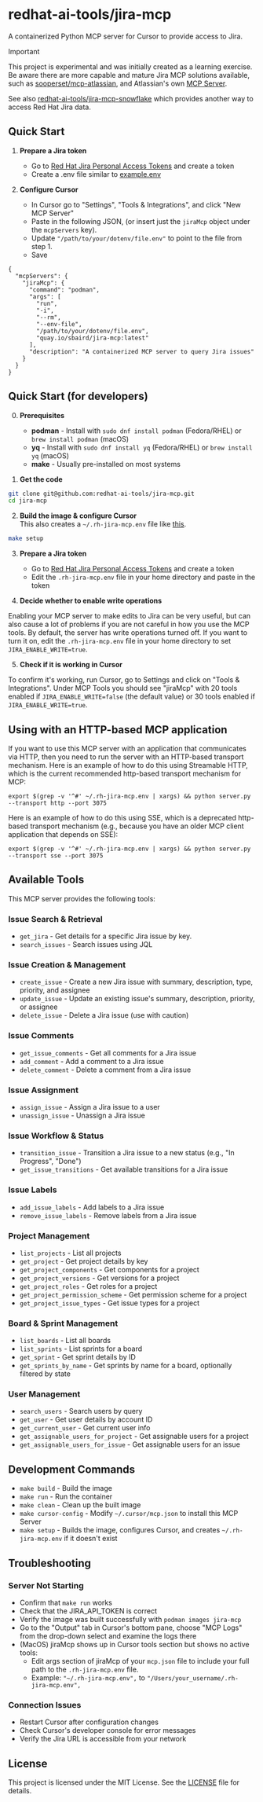 # redhat-ai-tools/jira-mcp

A containerized Python MCP server for Cursor to provide access to Jira.

> [!IMPORTANT]
> This project is experimental and was initially created as a learning exercise.
> Be aware there are more capable and mature Jira MCP solutions available,
> such as [sooperset/mcp-atlassian](https://github.com/sooperset/mcp-atlassian),
> and Atlassian's own [MCP Server](https://www.atlassian.com/platform/remote-mcp-server).

See also [redhat-ai-tools/jira-mcp-snowflake](https://github.com/redhat-ai-tools/jira-mcp-snowflake)
which provides another way to access Red Hat Jira data.

## Quick Start

1. **Prepare a Jira token**
   * Go to [Red Hat Jira Personal Access Tokens](https://issues.redhat.com/secure/ViewProfile.jspa?selectedTab=com.atlassian.pats.pats-plugin:jira-user-personal-access-tokens) and create a token
   * Create a .env file similar to [example.env](example.env)

2. **Configure Cursor**
   * In Cursor go to "Settings", "Tools & Integrations", and click "New MCP Server"
   * Paste in the following JSON, (or insert just the `jiraMcp` object under the `mcpServers` key).
   * Update `"/path/to/your/dotenv/file.env"` to point to the file from step 1.
   * Save

```
{
  "mcpServers": {
    "jiraMcp": {
      "command": "podman",
      "args": [
        "run",
        "-i",
        "--rm",
        "--env-file",
        "/path/to/your/dotenv/file.env",
        "quay.io/sbaird/jira-mcp:latest"
      ],
      "description": "A containerized MCP server to query Jira issues"
    }
  }
}
```

## Quick Start (for developers)

0. **Prerequisites**
    - **podman** - Install with `sudo dnf install podman` (Fedora/RHEL) or `brew install podman` (macOS)
    - **yq** - Install with `sudo dnf install yq` (Fedora/RHEL) or `brew install yq` (macOS)
    - **make** - Usually pre-installed on most systems

1. **Get the code**
  ```bash
  git clone git@github.com:redhat-ai-tools/jira-mcp.git
  cd jira-mcp
  ```
2. **Build the image & configure Cursor**<br>
  This also creates a `~/.rh-jira-mcp.env` file like [this](example.env).
  ```bash
  make setup
  ```

3. **Prepare a Jira token**
   * Go to [Red Hat Jira Personal Access Tokens](https://issues.redhat.com/secure/ViewProfile.jspa?selectedTab=com.atlassian.pats.pats-plugin:jira-user-personal-access-tokens) and create a token
   * Edit the `.rh-jira-mcp.env` file in your home directory and paste in the token

4. **Decide whether to enable write operations**

Enabling your MCP server to make edits to Jira can be very useful, but can also cause a lot of problems if you are not careful in how you use the MCP tools.
By default, the server has write operations turned off.
If you want to turn it on, edit the `.rh-jira-mcp.env` file in your home directory to set `JIRA_ENABLE_WRITE=true`.

5. **Check if it is working in Cursor**

To confirm it's working, run Cursor, go to Settings and click on "Tools & Integrations". Under MCP Tools you should see "jiraMcp" with 20 tools enabled if 
`JIRA_ENABLE_WRITE=false` (the default value) or 30 tools enabled if `JIRA_ENABLE_WRITE=true`.

## Using with an HTTP-based MCP application

If you want to use this MCP server with an application that communicates via HTTP, then you need to run the server with an HTTP-based transport mechanism.
Here is an example of how to do this using Streamable HTTP, which is the current recommended http-based transport mechanism for MCP:

```
export $(grep -v '^#' ~/.rh-jira-mcp.env | xargs) && python server.py --transport http --port 3075
```

Here is an example of how to do this using SSE, which is a deprecated http-based transport mechanism (e.g., because you have an older MCP client application that depends on SSE):

```
export $(grep -v '^#' ~/.rh-jira-mcp.env | xargs) && python server.py --transport sse --port 3075
```

## Available Tools

This MCP server provides the following tools:

### Issue Search & Retrieval
- `get_jira` - Get details for a specific Jira issue by key.
- `search_issues` - Search issues using JQL

### Issue Creation & Management
- `create_issue` - Create a new Jira issue with summary, description, type, priority, and assignee
- `update_issue` - Update an existing issue's summary, description, priority, or assignee
- `delete_issue` - Delete a Jira issue (use with caution)

### Issue Comments
- `get_issue_comments` - Get all comments for a Jira issue
- `add_comment` - Add a comment to a Jira issue
- `delete_comment` - Delete a comment from a Jira issue

### Issue Assignment
- `assign_issue` - Assign a Jira issue to a user
- `unassign_issue` - Unassign a Jira issue

### Issue Workflow & Status
- `transition_issue` - Transition a Jira issue to a new status (e.g., "In Progress", "Done")
- `get_issue_transitions` - Get available transitions for a Jira issue

### Issue Labels
- `add_issue_labels` - Add labels to a Jira issue
- `remove_issue_labels` - Remove labels from a Jira issue

### Project Management
- `list_projects` - List all projects
- `get_project` - Get project details by key
- `get_project_components` - Get components for a project
- `get_project_versions` - Get versions for a project
- `get_project_roles` - Get roles for a project
- `get_project_permission_scheme` - Get permission scheme for a project
- `get_project_issue_types` - Get issue types for a project

### Board & Sprint Management
- `list_boards` - List all boards
- `list_sprints` - List sprints for a board
- `get_sprint` - Get sprint details by ID
- `get_sprints_by_name` - Get sprints by name for a board, optionally filtered by state

### User Management
- `search_users` - Search users by query
- `get_user` - Get user details by account ID
- `get_current_user` - Get current user info
- `get_assignable_users_for_project` - Get assignable users for a project
- `get_assignable_users_for_issue` - Get assignable users for an issue

## Development Commands

- `make build` - Build the image
- `make run` - Run the container
- `make clean` - Clean up the built image
- `make cursor-config` - Modify `~/.cursor/mcp.json` to install this MCP Server
- `make setup` - Builds the image, configures Cursor, and creates `~/.rh-jira-mcp.env` if it doesn't exist

## Troubleshooting

### Server Not Starting
- Confirm that `make run` works
- Check that the JIRA_API_TOKEN is correct
- Verify the image was built successfully with `podman images jira-mcp`
- Go to the "Output" tab in Cursor's bottom pane, choose "MCP Logs" from the drop-down select and examine the logs there
- (MacOS) jiraMcp shows up in Cursor tools section but shows no active tools:
  - Edit args section of jiraMcp of your `mcp.json` file to include your full path to the `.rh-jira-mcp.env` file.
  - Example: `"~/.rh-jira-mcp.env",` to `"/Users/your_username/.rh-jira-mcp.env",`

### Connection Issues
- Restart Cursor after configuration changes
- Check Cursor's developer console for error messages
- Verify the Jira URL is accessible from your network

## License

This project is licensed under the MIT License. See the [LICENSE](LICENSE) file for details.
